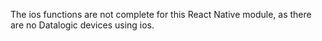 The ios functions are not complete for this React Native module, as there are no Datalogic devices using ios. 